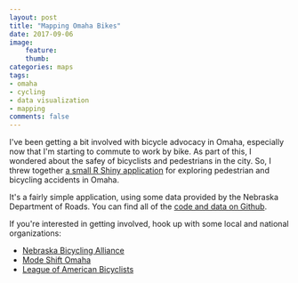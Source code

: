 ```yaml
---
layout: post
title: "Mapping Omaha Bikes"
date: 2017-09-06 
image: 
    feature:
    thumb: 
categories: maps 
tags:
- omaha
- cycling
- data visualization
- mapping
comments: false
---
```


I've been getting a bit involved with bicycle advocacy in Omaha, especially now that I'm starting to commute to work by bike. As part of this, I wondered about the safey of bicyclists and pedestrians in the city. So, I threw together [a small R Shiny application](https://jheppler.shinyapps.io/omaha-bikes/) for exploring pedestrian and bicycling accidents in Omaha.

It's a fairly simple application, using some data provided by the Nebraska Department of Roads. You can find all of the [code and data on Github](https://github.com/hepplerj/omaha-bikes).

If you're interested in getting involved, hook up with some local and national organizations:

- [Nebraska Bicycling Alliance](http://www.nebike.org/)
- [Mode Shift Omaha](https://modeshiftomaha.org/)
- [League of American Bicyclists](http://bikeleague.org/)
